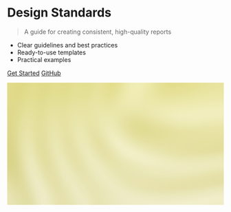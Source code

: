 <!-- _coverpage.md -->

# Design Standards

> A guide for creating consistent, high-quality reports

- Clear guidelines and best practices
- Ready-to-use templates
- Practical examples

[Get Started](overview.md)
[GitHub](https://github.com/yourusername/yourrepo)

<!-- background image -->
![](assets/ripple-gold.jpg)